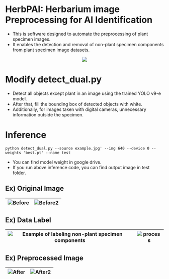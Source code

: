 # HerbPAI: Herbarium image Preprocessing for AI Identification
- This is software designed to automate the preprocessing of plant specimen images. 
- It enables the detection and removal of non-plant specimen components from plant specimen image datasets.
<p align="center"><img src="https://github.com/user-attachments/assets/5799a4c5-1344-4d84-9b09-ae3877ad5965"></p>

  
# Modify detect_dual.py
- Detect all objects except plant in an image using the trained YOLO v9-e model.
- After that, fill the bounding box of detected objects with white.
- Additionally, for images taken with digital cameras, unnecessary information outside the specimen.
  
# Inference
 ```
python detect_dual.py --source example.jpg' --img 640 --device 0 --weights 'best.pt' --name test
 ```

- You can find model weight in google drive.
- If you run above inference code, you can find output image in test folder. 

## Ex) Original Image
![Before](https://github.com/user-attachments/assets/e5b840ec-03db-4f23-9083-6db1f532ccf0) |![Before2](https://github.com/user-attachments/assets/80fb7b21-6e0e-429a-b5b0-63d499fd1899)
--- | --- | 

## Ex) Data Label
![Example of labeling non-plant specimen components](https://github.com/user-attachments/assets/f1042557-69c4-4254-810b-d95e5b9fea90) |![process](https://github.com/user-attachments/assets/9479a1f3-7634-44b5-b1d6-781d54bfe0d2)
--- | --- | 

## Ex) Preprocessed Image
![After](https://github.com/user-attachments/assets/4a17445c-8c13-4a9c-aff0-40d7666ba5d4)|![After2](https://github.com/user-attachments/assets/50bb97cc-f545-49de-aea8-94b350c2c4ea)
--- | --- | 


